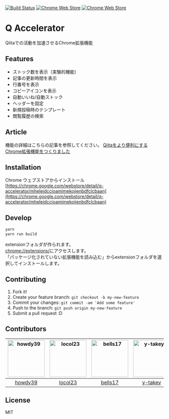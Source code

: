 [![Build Status](https://travis-ci.org/howdy39/q-accelerator.svg?branch=master)](https://travis-ci.org/howdy39/q-accelerator)
[![Chrome Web Store](https://img.shields.io/chrome-web-store/v/mheleidccioamimekojienbdfclcbaan.svg)](https://chrome.google.com/webstore/detail/q-accelerator/mheleidccioamimekojienbdfclcbaan)
[![Chrome Web Store](https://img.shields.io/chrome-web-store/d/mheleidccioamimekojienbdfclcbaan.svg)](https://chrome.google.com/webstore/detail/q-accelerator/mheleidccioamimekojienbdfclcbaan)

# Q Accelerator

Qiitaでの活動を加速させるChrome拡張機能

## Features
- ストック数を表示（実験的機能）
- 記事の更新時間を表示
- 行番号を表示
- コピーアイコンを表示
- 自動いいね/自動ストック
- ヘッダーを固定
- 新規投稿時のテンプレート
- 閲覧履歴の検索

## Article

機能の詳細はこちらの記事を参照してください。
[Qiitaをより便利にするChrome拡張機能をつくりました](http://qiita.com/howdy39/items/e6136b8454099ebfef29)


## Installation

Chrome ウェブストアからインストール  
[https://chrome.google.com/webstore/detail/q-accelerator/mheleidccioamimekojienbdfclcbaan](https://chrome.google.com/webstore/detail/q-accelerator/mheleidccioamimekojienbdfclcbaan)


## Develop

``` sh
yarn
yarn run build
```

extensionフォルダが作られます。  
[chrome://extensions/](chrome://extensions/)にアクセスします。  
「パッケージ化されていない拡張機能を読み込む」からextensionフォルダを選択してインストールします。


## Contributing

1. Fork it!
2. Create your feature branch: `git checkout -b my-new-feature`
3. Commit your changes: `git commit -am 'Add some feature'`
4. Push to the branch: `git push origin my-new-feature`
5. Submit a pull request :D

## Contributors
[<img alt="howdy39" src="https://avatars1.githubusercontent.com/u/6329532?s=117" width="117">](https://github.com/howdy39) |[<img alt="locol23" src="https://avatars1.githubusercontent.com/u/6946766?s=117" width="117">](https://github.com/locol23) |[<img alt="bells17" src="https://avatars2.githubusercontent.com/u/2158863?s=117" width="117">](https://github.com/bells17) |[<img alt="y-takey" src="https://avatars0.githubusercontent.com/u/1817802?s=117" width="117">](https://github.com/y-takey) |[<img alt="potato4d" src="https://avatars0.githubusercontent.com/u/6993514?s=117" width="117">](https://github.com/potato4d) |[<img alt="munierujp" src="https://avatars2.githubusercontent.com/u/20086673?s=117" width="117">](https://github.com/munierujp) |[<img alt="yuta0801" src="https://avatars1.githubusercontent.com/u/21266306?s=117" width="117">](https://github.com/yuta0801) |
:---: |:---: |:---: |:---: |:---: |:---: |:---: |
[howdy39](https://github.com/howdy39) |[locol23](https://github.com/locol23) |[bells17](https://github.com/bells17) |[y-takey](https://github.com/y-takey) |[potato4d](https://github.com/potato4d) |[munierujp](https://github.com/munierujp) | [yuta0801](https://github.com/yuta0801)

## License

MIT

